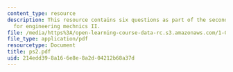 ```yaml
---
content_type: resource
description: This resource contains six questions as part of the second problem set
  for engineering mechnics II.
file: /media/https%3A/open-learning-course-data-rc.s3.amazonaws.com/1-060-engineering-mechanics-ii-spring-2006/214edd398a166e8e8a2d04212b68a37d_ps2.pdf
file_type: application/pdf
resourcetype: Document
title: ps2.pdf
uid: 214edd39-8a16-6e8e-8a2d-04212b68a37d
---
```

